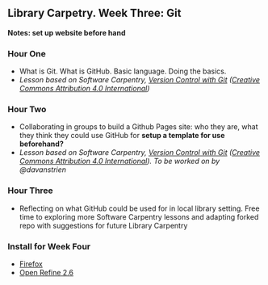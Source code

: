 ## Library Carpetry. Week Three: Git

**Notes: set up website before hand**

### Hour One
- What is Git. What is GitHub. Basic language. Doing the basics.
- *Lesson based on Software Carpentry, [Version Control with Git](https://github.com/swcarpentry/git-novice) ([Creative Commons Attribution 4.0 International](https://creativecommons.org/licenses/by/4.0/))*

### Hour Two
- Collaborating in groups to build a Github Pages site: who they are, what they think they could use GitHub for **setup a template for use beforehand?**
- *Lesson based on Software Carpentry, [Version Control with Git](https://github.com/swcarpentry/git-novice) ([Creative Commons Attribution 4.0 International](https://creativecommons.org/licenses/by/4.0/)). To be worked on by @davanstrien*

### Hour Three
- Reflecting on what GitHub could be used for in local library setting. Free time to exploring more Software Carpentry lessons and adapting forked repo with suggestions for future Library Carpentry

### Install for Week Four
- [Firefox](https://www.mozilla.org/en-US/firefox/new/)
- [Open Refine 2.6](http://openrefine.org/download.html)
